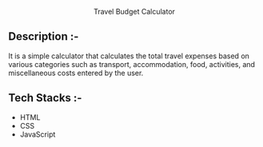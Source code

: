 <p align="center">Travel Budget Calculator</p>

## Description :-

It is a simple calculator that calculates the total travel expenses based on various categories such as transport, accommodation, food, activities, and miscellaneous costs entered by the user.

## Tech Stacks :-

- HTML
- CSS
- JavaScript


